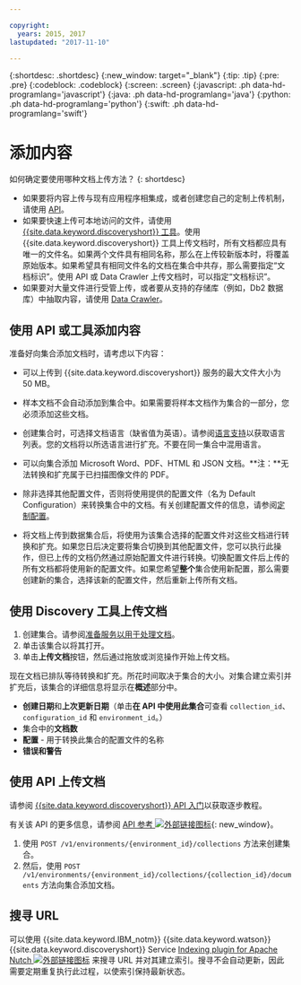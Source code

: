 ```yaml
---

copyright:
  years: 2015, 2017
lastupdated: "2017-11-10"

---
```


{:shortdesc: .shortdesc}
{:new_window: target="_blank"}
{:tip: .tip}
{:pre: .pre}
{:codeblock: .codeblock}
{:screen: .screen}
{:javascript: .ph data-hd-programlang='javascript'}
{:java: .ph data-hd-programlang='java'}
{:python: .ph data-hd-programlang='python'}
{:swift: .ph data-hd-programlang='swift'}

# 添加内容

如何确定要使用哪种文档上传方法？
{: shortdesc}

-   如果要将内容上传与现有应用程序相集成，或者创建您自己的定制上传机制，请使用 [API](/docs/services/discovery/getting-started.html)。
-   如果要快速上传可本地访问的文件，请使用 [{{site.data.keyword.discoveryshort}} 工具](/docs/services/discovery/getting-started-tool.html)。使用 {{site.data.keyword.discoveryshort}} 工具上传文档时，所有文档都应具有唯一的文件名。如果两个文件具有相同名称，那么在上传较新版本时，将覆盖原始版本。如果希望具有相同文件名的文档在集合中共存，那么需要指定“文档标识”。使用 API 或 Data Crawler 上传文档时，可以指定“文档标识”。
-   如果要对大量文件进行受管上传，或者要从支持的存储库（例如，Db2 数据库）中抽取内容，请使用 [Data Crawler](/docs/services/discovery/data-crawler.html)。

## 使用 API 或工具添加内容

准备好向集合添加文档时，请考虑以下内容：

-   可以上传到 {{site.data.keyword.discoveryshort}} 服务的最大文件大小为 50 MB。

-   样本文档不会自动添加到集合中。如果需要将样本文档作为集合的一部分，您必须添加这些文档。

-   创建集合时，可选择文档语言（缺省值为英语）。请参阅[语言支持](/docs/services/discovery/language-support.html)以获取语言列表。您的文档将以所选语言进行扩充。不要在同一集合中混用语言。

-   可以向集合添加 Microsoft Word、PDF、HTML 和 JSON 文档。**注：**无法转换和扩充属于已扫描图像文件的 PDF。 

-   除非选择其他配置文件，否则将使用提供的配置文件（名为 Default Configuration）来转换集合中的文档。有关创建配置文件的信息，请参阅[定制配置](/docs/services/discovery/building.html#custom-configuration)。

-   将文档上传到数据集合后，将使用为该集合选择的配置文件对这些文档进行转换和扩充。如果您日后决定要将集合切换到其他配置文件，您可以执行此操作，但已上传的文档仍然通过原始配置文件进行转换。切换配置文件后上传的所有文档都将使用新的配置文件。如果您希望**整个**集合使用新配置，那么需要创建新的集合，选择该新的配置文件，然后重新上传所有文档。

## 使用 Discovery 工具上传文档

1.  创建集合。请参阅[准备服务以用于处理文档](/docs/services/discovery/building.html#preparing-the-service-for-your-documents)。
1.  单击该集合以将其打开。
1.  单击**上传文档**按钮，然后通过拖放或浏览操作开始上传文档。

现在文档已排队等待转换和扩充。所花时间取决于集合的大小。对集合建立索引并扩充后，该集合的详细信息将显示在**概述**部分中。

-   **创建日期**和**上次更新日期**（单击**在 API 中使用此集合**可查看 `collection_id`、`configuration_id` 和 `environment_id`。）
-   集合中的**文档数**
-   **配置** - 用于转换此集合的配置文件的名称
-   **错误和警告**

## 使用 API 上传文档

请参阅 [{{site.data.keyword.discoveryshort}} API 入门](/docs/services/discovery/getting-started.html)以获取逐步教程。

有关该 API 的更多信息，请参阅 [API 参考 ![外部链接图标](../../icons/launch-glyph.svg "外部链接图标")](http://www.ibm.com/watson/developercloud/discovery/api/v1/){: new_window}。

1.  使用 `POST /v1/environments/{environment_id}/collections` 方法来创建集合。
1.  然后，使用 `POST /v1/environments/{environment_id}/collections/{collection_id}/documents` 方法向集合添加文档。

## 搜寻 URL

可以使用 {{site.data.keyword.IBM_notm}} {{site.data.keyword.watson}} {{site.data.keyword.discoveryshort}} Service [Indexing plugin for Apache Nutch ![外部链接图标](../../icons/launch-glyph.svg "外部链接图标")](https://github.com/IBM-Watson/nutch-indexer-discovery) 来搜寻 URL 并对其建立索引。搜寻不会自动更新，因此需要定期重复执行此过程，以使索引保持最新状态。
